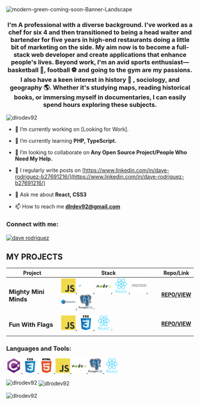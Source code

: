 
<img src="https://i.ibb.co/YdDMPgV/modern-green-coming-soon-Banner-Landscape.png" alt="modern-green-coming-soon-Banner-Landscape" border="0">

<h3 align="center">I'm A professional with a diverse background. I've worked as a chef for six 4 and then transitioned to being a head waiter and bartender for five years in high-end restaurants doing a little bit of marketing on the side. My aim now is to become a full-stack web developer and create applications that enhance people's lives.
Beyond work, I'm an avid sports enthusiast—basketball 🏀, football ⚽ and going to the gym are my passions. I also have a keen interest in history 🏯 , sociology, and geography 🌎. Whether it's studying maps, reading historical books, or immersing myself in documentaries, I can easily spend hours exploring these subjects.</h3>

<p align="left"> <img src="https://komarev.com/ghpvc/?username=dlrodev92&label=Profile%20views&color=0e75b6&style=flat" alt="dlrodev92" /> </p>


- 🔭 I’m currently working on [Looking for Work].

- 🌱 I’m currently learning **PHP, TypeScript.**

- 👯 I’m looking to collaborate on **Any Open Source Project/People Who Need My Help.**

- 📝 I regularly write posts on [https://www.linkedin.com/in/dave-rodriguez-b27691216/](https://www.linkedin.com/in/dave-rodriguez-b27691216/)

- 💬 Ask me about **React, CSS3**

- 📫 How to reach me **dlrdev92@gmail.com**

<h3 align="left">Connect with me:</h3>
<p align="left">
<a href="https://linkedin.com/in/dave rodriguez" target="blank"><img align="center" src="https://raw.githubusercontent.com/rahuldkjain/github-profile-readme-generator/master/src/images/icons/Social/linked-in-alt.svg" alt="dave rodriguez" height="30" width="40" /></a>
</p>

<h2>MY PROJECTS</h2>

<table>
  <thead>
    <tr>
      <th>Project</th>
      <th>Stack</th>
      <th>Repo/Link</th>
    </tr>
  </thead>
  <tbody>
    <tr>
      <td>
        <h3>Mighty Mini Minds</h3>
      </td>
      <td>
        <img src="https://raw.githubusercontent.com/devicons/devicon/master/icons/javascript/javascript-original.svg" alt="JavaScript" width="40" height="40" />,
        <img src="https://raw.githubusercontent.com/devicons/devicon/master/icons/tailwindcss/tailwindcss-original-wordmark.svg" alt="Tailwind CSS" width="40" height="40" />,
        <img src="https://raw.githubusercontent.com/devicons/devicon/master/icons/nodejs/nodejs-original-wordmark.svg" alt="Node.js" width="40" height="40" />,
        <img src="https://raw.githubusercontent.com/devicons/devicon/master/icons/react/react-original-wordmark.svg" alt="React" width="40" height="40" />,
        <img src="https://raw.githubusercontent.com/devicons/devicon/master/icons/express/express-original-wordmark.svg" alt="Express" width="40" height="40" />,
        <img src="https://raw.githubusercontent.com/devicons/devicon/master/icons/sequelize/sequelize-original-wordmark.svg" alt="Sequelize" width="40" height="40" />,
        <img src="https://raw.githubusercontent.com/devicons/devicon/master/icons/postgresql/postgresql-original-wordmark.svg" alt="PostgreSQL" width="40" height="40" />.
      </td>
      <td>
        <a href="[REPO/VIEW_LINK]" target="_blank"><h4>REPO/VIEW</h4></a>
      </td>
    </tr>
    <tr>
      <td>
        <h3>Fun With Flags</h3>
      </td>
      <td>
        <img src="https://raw.githubusercontent.com/devicons/devicon/master/icons/javascript/javascript-original.svg" alt="JavaScript" width="40" height="40" />,
        <img src="https://raw.githubusercontent.com/devicons/devicon/master/icons/css3/css3-original-wordmark.svg" alt="css3" width="40" height="40" />,
        <img src="https://raw.githubusercontent.com/devicons/devicon/master/icons/react/react-original-wordmark.svg" alt="React" width="40" height="40" />.
      </td>
      <td>
        <a href="[REPO/VIEW_LINK]" target="_blank"><h4>REPO/VIEW</h4></a>
      </td>
    </tr>
  </tbody>
</table>

<h3 align="left">Languages and Tools:</h3>
<p align="left"> <a href="https://www.w3schools.com/cs/" target="_blank" rel="noreferrer"> <img src="https://raw.githubusercontent.com/devicons/devicon/master/icons/csharp/csharp-original.svg" alt="csharp" width="40" height="40"/> </a> <a href="https://www.w3schools.com/css/" target="_blank" rel="noreferrer"> <img src="https://raw.githubusercontent.com/devicons/devicon/master/icons/css3/css3-original-wordmark.svg" alt="css3" width="40" height="40"/> </a> <a href="https://www.w3.org/html/" target="_blank" rel="noreferrer"> <img src="https://raw.githubusercontent.com/devicons/devicon/master/icons/html5/html5-original-wordmark.svg" alt="html5" width="40" height="40"/> </a> <a href="https://developer.mozilla.org/en-US/docs/Web/JavaScript" target="_blank" rel="noreferrer"> <img src="https://raw.githubusercontent.com/devicons/devicon/master/icons/javascript/javascript-original.svg" alt="javascript" width="40" height="40"/> </a> <a href="https://nodejs.org" target="_blank" rel="noreferrer"> <img src="https://raw.githubusercontent.com/devicons/devicon/master/icons/nodejs/nodejs-original-wordmark.svg" alt="nodejs" width="40" height="40"/> </a> <a href="https://www.postgresql.org" target="_blank" rel="noreferrer"> <img src="https://raw.githubusercontent.com/devicons/devicon/master/icons/postgresql/postgresql-original-wordmark.svg" alt="postgresql" width="40" height="40"/> </a> <a href="https://reactjs.org/" target="_blank" rel="noreferrer"> <img src="https://raw.githubusercontent.com/devicons/devicon/master/icons/react/react-original-wordmark.svg" alt="react" width="40" height="40"/> </a> </p>

<p><img align="left" src="https://github-readme-stats.vercel.app/api/top-langs?username=dlrodev92&show_icons=true&locale=en&layout=compact" alt="dlrodev92" /></p>

<p>&nbsp;<img align="center" src="https://github-readme-stats.vercel.app/api?username=dlrodev92&show_icons=true&locale=en" alt="dlrodev92" /></p>

<p><img align="center" src="https://github-readme-streak-stats.herokuapp.com/?user=dlrodev92&" alt="dlrodev92" /></p>
